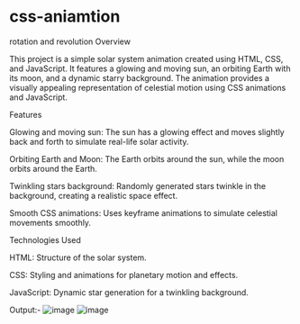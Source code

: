 # css-aniamtion
 rotation and revolution
 Overview

This project is a simple solar system animation created using HTML, CSS, and JavaScript. It features a glowing and moving sun, an orbiting Earth with its moon, and a dynamic starry background. The animation provides a visually appealing representation of celestial motion using CSS animations and JavaScript.

Features

Glowing and moving sun: The sun has a glowing effect and moves slightly back and forth to simulate real-life solar activity.

Orbiting Earth and Moon: The Earth orbits around the sun, while the moon orbits around the Earth.

Twinkling stars background: Randomly generated stars twinkle in the background, creating a realistic space effect.

Smooth CSS animations: Uses keyframe animations to simulate celestial movements smoothly.

Technologies Used

HTML: Structure of the solar system.

CSS: Styling and animations for planetary motion and effects.

JavaScript: Dynamic star generation for a twinkling background.

Output:- 
![image](https://github.com/user-attachments/assets/b7a3bf06-4d0b-441b-9c47-42dc189a4537)
![image](https://github.com/user-attachments/assets/ba23ddf0-a8b3-465b-8cb8-83195b3a7a33)
